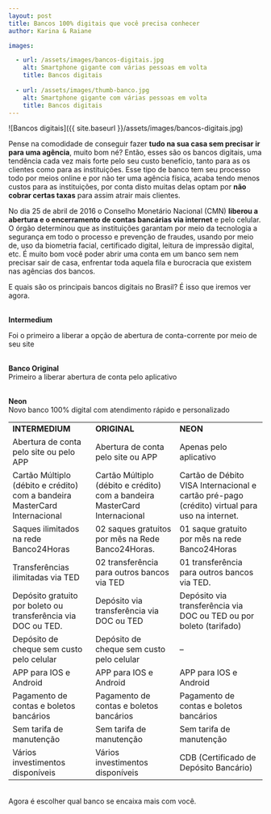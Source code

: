 ```yaml
---
layout: post
title: Bancos 100% digitais que você precisa conhecer
author: Karina & Raiane

images:

  - url: /assets/images/bancos-digitais.jpg
    alt: Smartphone gigante com várias pessoas em volta
    title: Bancos digitais
    
  - url: /assets/images/thumb-banco.jpg
    alt: Smartphone gigante com várias pessoas em volta
    title: Bancos digitais
---
```


![Bancos digitais]({{ site.baseurl }}/assets/images/bancos-digitais.jpg)

<p>Pense na comodidade de conseguir fazer <b>tudo na sua casa sem precisar ir para uma agência</b>, muito bom né? Então, esses são os bancos digitais, uma tendência cada vez mais forte pelo seu custo benefício, tanto para as os clientes como para as instituições. Esse tipo de banco tem seu processo todo por meios online e por não ter uma agência física, acaba tendo menos custos para as instituições, por conta disto muitas delas optam por <b>não cobrar certas taxas</b> para assim atrair mais clientes.</p>

<p>No dia 25 de abril de 2016 o Conselho Monetário Nacional (CMN) <b>liberou a abertura e o encerramento de contas bancárias via internet</b> e pelo celular. O órgão determinou que as instituições garantam por meio da tecnologia a segurança em todo o processo e prevenção de fraudes, usando por meio de, uso da biometria facial, certificado digital, leitura de impressão digital, etc. É muito bom você poder abrir uma conta em um banco sem nem precisar sair de casa, enfrentar toda aquela fila e burocracia que existem nas agências dos bancos.</p>

<p>E quais são os principais bancos digitais no Brasil? É isso que iremos ver agora. <br /><br />

<b> Intermedium </b>

Foi o primeiro a liberar a opção de abertura de conta-corrente por meio de seu site <br /><br />

<b>Banco Original</b><br />
Primeiro a liberar abertura de conta pelo aplicativo <br /><br />

<b>Neon</b><br />
Novo banco 100% digital com atendimento rápido e personalizado</p>

<table>
<tr><td><b>INTERMEDIUM</b></td> <td><b>ORIGINAL</b></td> <td><b>NEON</b></td></tr>
<tr><td>Abertura de conta pelo site ou pelo APP</td> <td>Abertura de conta pelo site ou APP</td> <td>Apenas pelo aplicativo</td></tr> 

<tr><td>Cartão Múltiplo (débito e crédito) com a bandeira MasterCard Internacional </td> <td>Cartão Múltiplo (débito e crédito) com a bandeira MasterCard Internacional</td> <td>Cartão de Débito VISA Internacional e cartão pré-pago (crédito) virtual para uso na internet.</td></tr>

<tr><td>Saques ilimitados na rede Banco24Horas</td> <td>02 saques gratuitos por mês na Rede Banco24Horas.</td> <td>01 saque gratuito por mês na rede Banco24Horas</td></tr>

<tr><td>Transferências ilimitadas via TED</td> <td>02 transferência para outros bancos via TED</td> <td>01 transferência para outros bancos via TED.</td></tr> 

<tr><td>Depósito gratuito por boleto ou transferência via DOC ou TED.</td> <td>Depósito via transferência via DOC ou TED</td> <td>Depósito via transferência via DOC ou TED ou por boleto (tarifado)</td></tr>

<tr><td>Depósito de cheque sem custo pelo celular</td> <td>Depósito de cheque sem custo pelo celular</td> <td>–</td> </tr>

<tr><td>APP para IOS e Android</td> <td>APP para IOS e Android</td> <td>APP para IOS e Android</td></tr>

<tr><td>Pagamento de contas e boletos bancários</td> <td>Pagamento de contas e boletos bancários</td> <td>Pagamento de contas e boletos bancários </td></tr>

<tr><td>Sem tarifa de manutenção</td> <td>Sem tarifa de manutenção</td> <td>Sem tarifa de manutenção</td></tr>

<tr><td>Vários investimentos disponíveis</td> <td>Vários investimentos disponíveis</td>
<td>CDB (Certificado de Depósito Bancário)</td></tr>

</table>

<br />
Agora é escolher qual banco se encaixa mais com você.